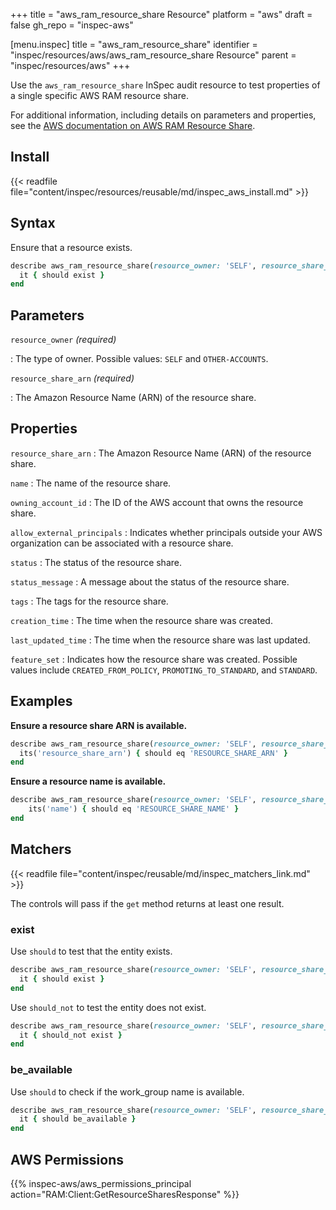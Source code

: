 +++
title = "aws_ram_resource_share Resource"
platform = "aws"
draft = false
gh_repo = "inspec-aws"

[menu.inspec]
title = "aws_ram_resource_share"
identifier = "inspec/resources/aws/aws_ram_resource_share Resource"
parent = "inspec/resources/aws"
+++

Use the `aws_ram_resource_share` InSpec audit resource to test properties of a single specific AWS RAM resource share.

For additional information, including details on parameters and properties, see the [AWS documentation on AWS RAM Resource Share](https://docs.aws.amazon.com/AWSCloudFormation/latest/UserGuide/aws-resource-ram-resourceshare.html).

## Install

{{< readfile file="content/inspec/resources/reusable/md/inspec_aws_install.md" >}}

## Syntax

Ensure that a resource exists.

```ruby
describe aws_ram_resource_share(resource_owner: 'SELF', resource_share_arn: 'RESOURCE_SHARE_ARN') do
  it { should exist }
end
```

## Parameters

`resource_owner` _(required)_

: The type of owner. Possible values: `SELF` and `OTHER-ACCOUNTS`.

`resource_share_arn` _(required)_

: The Amazon Resource Name (ARN) of the resource share.

## Properties

`resource_share_arn`
: The Amazon Resource Name (ARN) of the resource share.

`name`
: The name of the resource share.

`owning_account_id`
: The ID of the AWS account that owns the resource share.

`allow_external_principals`
: Indicates whether principals outside your AWS organization can be associated with a resource share.

`status`
: The status of the resource share.

`status_message`
: A message about the status of the resource share.

`tags`
: The tags for the resource share.

`creation_time`
: The time when the resource share was created.

`last_updated_time`
: The time when the resource share was last updated.

`feature_set`
: Indicates how the resource share was created. Possible values include `CREATED_FROM_POLICY`, `PROMOTING_TO_STANDARD`, and `STANDARD`.

## Examples

**Ensure a resource share ARN is available.**

```ruby
describe aws_ram_resource_share(resource_owner: 'SELF', resource_share_arn: 'RESOURCE_SHARE_ARN') do
  its('resource_share_arn') { should eq 'RESOURCE_SHARE_ARN' }
end
```

**Ensure a resource name is available.**

```ruby
describe aws_ram_resource_share(resource_owner: 'SELF', resource_share_arn: 'RESOURCE_SHARE_ARN') do
    its('name') { should eq 'RESOURCE_SHARE_NAME' }
end
```

## Matchers

{{< readfile file="content/inspec/reusable/md/inspec_matchers_link.md" >}}

The controls will pass if the `get` method returns at least one result.

### exist

Use `should` to test that the entity exists.

```ruby
describe aws_ram_resource_share(resource_owner: 'SELF', resource_share_arn: 'RESOURCE_SHARE_ARN') do
  it { should exist }
end
```

Use `should_not` to test the entity does not exist.

```ruby
describe aws_ram_resource_share(resource_owner: 'SELF', resource_share_arn: 'RESOURCE_SHARE_ARN') do
  it { should_not exist }
end
```

### be_available

Use `should` to check if the work_group name is available.

```ruby
describe aws_ram_resource_share(resource_owner: 'SELF', resource_share_arn: 'RESOURCE_SHARE_ARN') do
  it { should be_available }
end
```

## AWS Permissions

{{% inspec-aws/aws_permissions_principal action="RAM:Client:GetResourceSharesResponse" %}}

